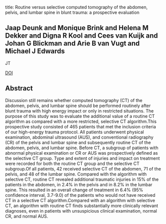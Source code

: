 title: Routine versus selective computed tomography of the abdomen, pelvis, and lumbar spine in blunt trauma: a prospective evaluation

## Jaap Deunk and Monique Brink and Helena M Dekker and Digna R Kool and Cees van Kuijk and Johan G Blickman and Arie B van Vugt and Michael J Edwards
JT

<a href="https://doi.org/10.1097/TA.0b013e31817e55c3">DOI</a>

## Abstract
Discussion still remains whether computed tomography (CT) of the abdomen, pelvis, and lumbar spine should be performed routinely after blunt trauma with high energy impact or only in restricted situations. The purpose of this study was to evaluate the additional value of a routine CT algorithm as compared with a more restricted, selective CT algorithm.This prospective study consisted of 465 patients that met the inclusion criteria of our high-energy trauma protocol. All patients underwent physical examination, abdominal ultrasound (AUS), and conventional radiography (CR) of the pelvis and lumbar spine and subsequently routine CT of the abdomen, pelvis, and lumbar spine. Before CT, a subgroup of patients with abnormal physical examination or CR or AUS was prospectively defined as the selective CT group. Type and extent of injuries and impact on treatment were recorded for both the routine CT group and the selective CT subgroup.Of all patients, 42 received selective CT of the abdomen, 71 of the pelvis, and 48 of the lumbar spine. Compared with the algorithm with selective CT, routine CT revealed additional traumatic injuries in 15% of the patients in the abdomen, in 2.4% in the pelvis and in 8.2% in the lumbar spine. This resulted in an overall change of treatment in 6.4% (95% confidence interval, 3.7-9.0) of the patients who would not have received CT in a selective CT algorithm.Compared with an algorithm with selective CT, an algorithm with routine CT finds substantially more clinically relevant diagnoses, even in patients with unsuspicious clinical examination, normal CR, and normal AUS.

